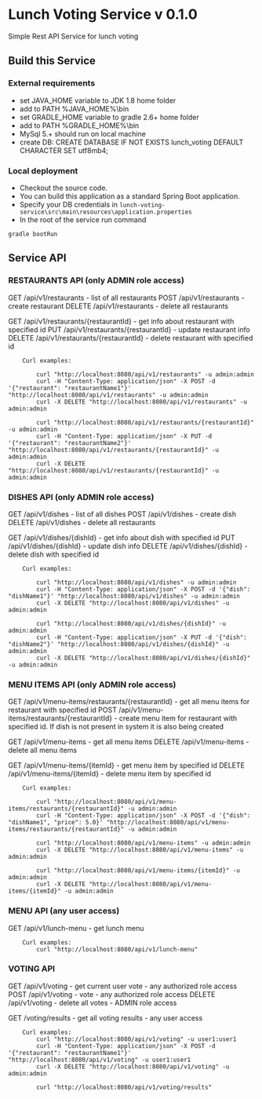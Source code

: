 # Lunch Voting Service v 0.1.0

Simple Rest API Service for lunch voting

## Build this Service

### External requirements

* set JAVA_HOME variable to JDK 1.8 home folder
* add to PATH %JAVA_HOME%\bin
* set GRADLE_HOME variable to gradle 2.6+ home folder
* add to PATH %GRADLE_HOME%\bin
* MySql 5.+ should run on local machine
* create DB: CREATE DATABASE IF NOT EXISTS lunch_voting DEFAULT CHARACTER SET utf8mb4;

### Local deployment

* Checkout the source code.
* You can build this application as a standard Spring Boot application.
* Specify your DB credentials in `lunch-voting-service\src\main\resources\application.properties`
* In the root of the service run command

```
gradle bootRun
```

## Service API

### RESTAURANTS API (only ADMIN role access)

GET    /api/v1/restaurants - list of all restaurants
POST   /api/v1/restaurants - create restaurant
DELETE /api/v1/restaurants - delete all restaurants

GET    /api/v1/restaurants/{restaurantId} - get info about restaurant with specified id
PUT    /api/v1/restaurants/{restaurantId} - update restaurant info
DELETE /api/v1/restaurants/{restaurantId} - delete restaurant with specified id

```
    Curl examples:

        curl "http://localhost:8080/api/v1/restaurants" -u admin:admin
        curl -H "Content-Type: application/json" -X POST -d '{"restaurant": "restaurantName1"}' "http://localhost:8080/api/v1/restaurants" -u admin:admin
        curl -X DELETE "http://localhost:8080/api/v1/restaurants" -u admin:admin

        curl "http://localhost:8080/api/v1/restaurants/{restaurantId}" -u admin:admin
        curl -H "Content-Type: application/json" -X PUT -d '{"restaurant": "restaurantName2"}' "http://localhost:8080/api/v1/restaurants/{restaurantId}" -u admin:admin
        curl -X DELETE "http://localhost:8080/api/v1/restaurants/{restaurantId}" -u admin:admin
```


### DISHES API (only ADMIN role access)

GET    /api/v1/dishes - list of all dishes
POST   /api/v1/dishes - create dish
DELETE /api/v1/dishes - delete all restaurants

GET    /api/v1/dishes/{dishId} - get info about dish with specified id
PUT    /api/v1/dishes/{dishId} - update dish info
DELETE /api/v1/dishes/{dishId} - delete dish with specified id

```
    Curl examples:

        curl "http://localhost:8080/api/v1/dishes" -u admin:admin
        curl -H "Content-Type: application/json" -X POST -d '{"dish": "dishName1"}' "http://localhost:8080/api/v1/dishes" -u admin:admin
        curl -X DELETE "http://localhost:8080/api/v1/dishes" -u admin:admin

        curl "http://localhost:8080/api/v1/dishes/{dishId}" -u admin:admin
        curl -H "Content-Type: application/json" -X PUT -d '{"dish": "dishName2"}' "http://localhost:8080/api/v1/dishes/{dishId}" -u admin:admin
        curl -X DELETE "http://localhost:8080/api/v1/dishes/{dishId}" -u admin:admin
```


### MENU ITEMS API (only ADMIN role access)

GET    /api/v1/menu-items/restaurants/{restaurantId} - get all menu items for restaurant with specified id
POST   /api/v1/menu-items/restaurants/{restaurantId} - create menu item for restaurant with specified id. If dish is not present in system it is also being created

GET    /api/v1/menu-items           - get all menu items
DELETE /api/v1/menu-items           - delete all menu items

GET    /api/v1/menu-items/{itemId}  - get menu item  by specified id
DELETE /api/v1/menu-items/{itemId}  - delete menu item by specified id

```
    Curl examples:

        curl "http://localhost:8080/api/v1/menu-items/restaurants/{restaurantId}" -u admin:admin
        curl -H "Content-Type: application/json" -X POST -d '{"dish": "dishName1", "price": 5.0}' "http://localhost:8080/api/v1/menu-items/restaurants/{restaurantId}" -u admin:admin

        curl "http://localhost:8080/api/v1/menu-items" -u admin:admin
        curl -X DELETE "http://localhost:8080/api/v1/menu-items" -u admin:admin

        curl "http://localhost:8080/api/v1/menu-items/{itemId}" -u admin:admin
        curl -X DELETE "http://localhost:8080/api/v1/menu-items/{itemId}" -u admin:admin
```


### MENU API (any user access)

GET    /api/v1/lunch-menu - get lunch menu

```
    Curl examples:
        сurl "http://localhost:8080/api/v1/lunch-menu"
```


### VOTING API

GET    /api/v1/voting   - get current user vote    - any authorized role access
POST   /api/v1/voting   - vote                     - any authorized role access
DELETE /api/v1/voting   - delete all votes         - ADMIN role access

GET    /voting/results	- get all voting results   - any user access

```
    Curl examples:
        curl "http://localhost:8080/api/v1/voting" -u user1:user1
        curl -H "Content-Type: application/json" -X POST -d '{"restaurant": "restaurantName1"}' "http://localhost:8080/api/v1/voting" -u user1:user1
        curl -X DELETE "http://localhost:8080/api/v1/voting" -u admin:admin

        curl "http://localhost:8080/api/v1/voting/results"
```